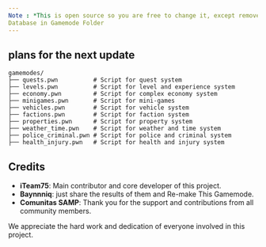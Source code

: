 ```yaml
---
Note : *This is open source so you are free to change it, except remove the credits* 
Database in Gamemode Folder
---
```

## plans for the next update
```
gamemodes/
├── quests.pwn          # Script for quest system
├── levels.pwn          # Script for level and experience system
├── economy.pwn         # Script for complex economy system
├── minigames.pwn       # Script for mini-games
├── vehicles.pwn        # Script for vehicle system
├── factions.pwn        # Script for faction system
├── properties.pwn      # Script for property system
├── weather_time.pwn    # Script for weather and time system
├── police_criminal.pwn # Script for police and criminal system
├── health_injury.pwn   # Script for health and injury system
```

## Credits

- **iTeam75**: Main contributor and core developer of this project.
- **Baynnniq**: just share the results of them and Re-make This Gamemode.
- **Comunitas SAMP**: Thank you for the support and contributions from all community members.

We appreciate the hard work and dedication of everyone involved in this project.
